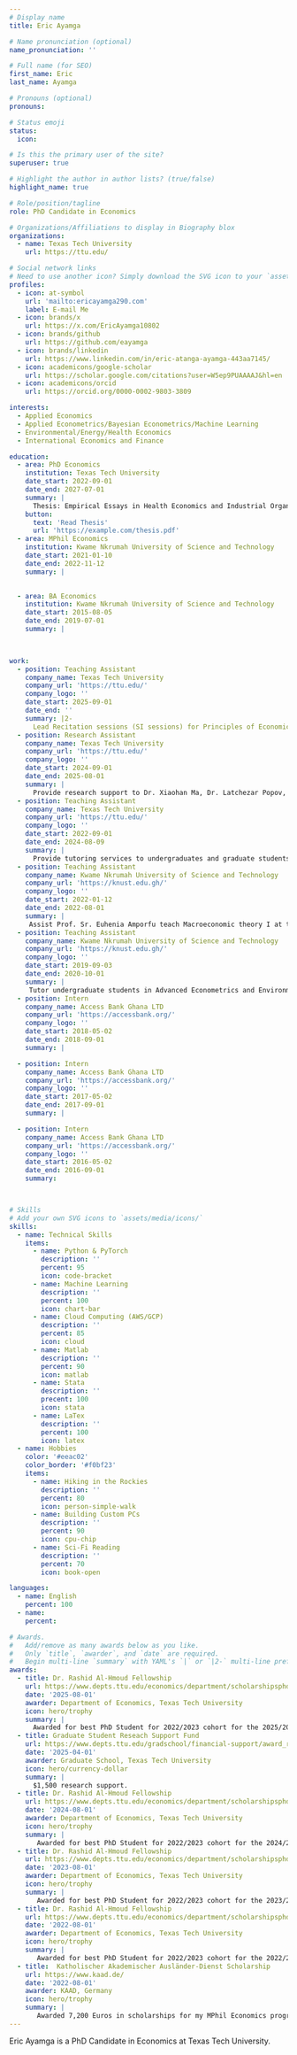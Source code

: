 ```yaml
---
# Display name
title: Eric Ayamga

# Name pronunciation (optional)
name_pronunciation: ''

# Full name (for SEO)
first_name: Eric
last_name: Ayamga

# Pronouns (optional)
pronouns: 

# Status emoji
status:
  icon: 

# Is this the primary user of the site?
superuser: true

# Highlight the author in author lists? (true/false)
highlight_name: true

# Role/position/tagline
role: PhD Candidate in Economics

# Organizations/Affiliations to display in Biography blox
organizations:
  - name: Texas Tech University
    url: https://ttu.edu/

# Social network links
# Need to use another icon? Simply download the SVG icon to your `assets/media/icons/` folder.
profiles:
  - icon: at-symbol
    url: 'mailto:ericayamga290.com'
    label: E-mail Me
  - icon: brands/x
    url: https://x.com/EricAyamga10802
  - icon: brands/github
    url: https://github.com/eayamga
  - icon: brands/linkedin
    url: https://www.linkedin.com/in/eric-atanga-ayamga-443aa7145/
  - icon: academicons/google-scholar
    url: https://scholar.google.com/citations?user=W5ep9PUAAAAJ&hl=en
  - icon: academicons/orcid
    url: https://orcid.org/0000-0002-9803-3809

interests:
  - Applied Economics
  - Applied Econometrics/Bayesian Econometrics/Machine Learning
  - Environmental/Energy/Health Economics
  - International Economics and Finance

education:
  - area: PhD Economics
    institution: Texas Tech University
    date_start: 2022-09-01
    date_end: 2027-07-01
    summary: |
      Thesis: Empirical Essays in Health Economics and Industrial Organization.
    button:
      text: 'Read Thesis'
      url: 'https://example.com/thesis.pdf'
  - area: MPhil Economics
    institution: Kwame Nkrumah University of Science and Technology
    date_start: 2021-01-10
    date_end: 2022-11-12
    summary: |
      

  - area: BA Economics
    institution: Kwame Nkrumah University of Science and Technology
    date_start: 2015-08-05
    date_end: 2019-07-01
    summary: |
      


work:
  - position: Teaching Assistant
    company_name: Texas Tech University
    company_url: 'https://ttu.edu/'
    company_logo: ''
    date_start: 2025-09-01
    date_end: ''
    summary: |2-
      Lead Recitation sessions (SI sessions) for Principles of Economics, Assign homeworks, midterms, and exams.
  - position: Research Assistant
    company_name: Texas Tech University
    company_url: 'https://ttu.edu/'
    company_logo: ''
    date_start: 2024-09-01
    date_end: 2025-08-01
    summary: |
      Provide research support to Dr. Xiaohan Ma, Dr. Latchezar Popov, and Dr. Frank Cierliero.
  - position: Teaching Assistant
    company_name: Texas Tech University
    company_url: 'https://ttu.edu/'
    company_logo: ''
    date_start: 2022-09-01
    date_end: 2024-08-09
    summary: |
      Provide tutoring services to undergraduates and graduate students in Macroeconomics I, Game theory, and Macroeconomics I
  - position: Teaching Assistant
    company_name: Kwame Nkrumah University of Science and Technology
    company_url: 'https://knust.edu.gh/'
    company_logo: ''
    date_start: 2022-01-12
    date_end: 2022-08-01
    summary: |
     Assist Prof. Sr. Euhenia Amporfu teach Macroeconomic theory I at the graduate level
  - position: Teaching Assistant
    company_name: Kwame Nkrumah University of Science and Technology
    company_url: 'https://knust.edu.gh/'
    company_logo: ''
    date_start: 2019-09-03
    date_end: 2020-10-01
    summary: |
     Tutor undergraduate students in Advanced Econometrics and Environmental and Resource Economics
  - position: Intern
    company_name: Access Bank Ghana LTD
    company_url: 'https://accessbank.org/'
    company_logo: ''
    date_start: 2018-05-02
    date_end: 2018-09-01
    summary: |

  - position: Intern
    company_name: Access Bank Ghana LTD
    company_url: 'https://accessbank.org/'
    company_logo: ''
    date_start: 2017-05-02
    date_end: 2017-09-01
    summary: |

  - position: Intern
    company_name: Access Bank Ghana LTD
    company_url: 'https://accessbank.org/'
    company_logo: ''
    date_start: 2016-05-02
    date_end: 2016-09-01
    summary: 



# Skills
# Add your own SVG icons to `assets/media/icons/`
skills:
  - name: Technical Skills
    items:
      - name: Python & PyTorch
        description: ''
        percent: 95
        icon: code-bracket
      - name: Machine Learning
        description: ''
        percent: 100
        icon: chart-bar
      - name: Cloud Computing (AWS/GCP)
        description: ''
        percent: 85
        icon: cloud
      - name: Matlab
        description: ''
        percent: 90
        icon: matlab
      - name: Stata
        description: ''
        precent: 100
        icon: stata
      - name: LaTex
        description: ''
        percent: 100
        icon: latex
  - name: Hobbies
    color: '#eeac02'
    color_border: '#f0bf23'
    items:
      - name: Hiking in the Rockies
        description: ''
        percent: 80
        icon: person-simple-walk
      - name: Building Custom PCs
        description: ''
        percent: 90
        icon: cpu-chip
      - name: Sci-Fi Reading
        description: ''
        percent: 70
        icon: book-open

languages:
  - name: English
    percent: 100
  - name: 
    percent:

# Awards.
#   Add/remove as many awards below as you like.
#   Only `title`, `awarder`, and `date` are required.
#   Begin multi-line `summary` with YAML's `|` or `|2-` multi-line prefix and indent 2 spaces below.
awards:
  - title: Dr. Rashid Al-Hmoud Fellowship
    url: https://www.depts.ttu.edu/economics/department/scholarshipsphd.php
    date: '2025-08-01'
    awarder: Department of Economics, Texas Tech University
    icon: hero/trophy
    summary: |
      Awarded for best PhD Student for 2022/2023 cohort for the 2025/2026 acdemic year.
  - title: Graduate Student Reseach Support Fund 
    url: https://www.depts.ttu.edu/gradschool/financial-support/award_recipients/gsrs_ah.php
    date: '2025-04-01'
    awarder: Graduate School, Texas Tech University
    icon: hero/currency-dollar
    summary: |
      $1,500 research support.
  - title: Dr. Rashid Al-Hmoud Fellowship
    url: https://www.depts.ttu.edu/economics/department/scholarshipsphd.php
    date: '2024-08-01'
    awarder: Department of Economics, Texas Tech University
    icon: hero/trophy
    summary: |
       Awarded for best PhD Student for 2022/2023 cohort for the 2024/2025 acdemic year
  - title: Dr. Rashid Al-Hmoud Fellowship
    url: https://www.depts.ttu.edu/economics/department/scholarshipsphd.php
    date: '2023-08-01'
    awarder: Department of Economics, Texas Tech University
    icon: hero/trophy
    summary: |
       Awarded for best PhD Student for 2022/2023 cohort for the 2023/2024 acdemic year
  - title: Dr. Rashid Al-Hmoud Fellowship
    url: https://www.depts.ttu.edu/economics/department/scholarshipsphd.php
    date: '2022-08-01'
    awarder: Department of Economics, Texas Tech University
    icon: hero/trophy
    summary: |
       Awarded for best PhD Student for 2022/2023 cohort for the 2022/2023 acdemic year
  - title:  Katholischer Akademischer Ausländer-Dienst Scholarship
    url: https://www.kaad.de/
    date: '2022-08-01'
    awarder: KAAD, Germany
    icon: hero/trophy
    summary: |
       Awarded 7,200 Euros in scholarships for my MPhil Economics program
---
```


Eric Ayamga is a PhD Candidate in Economics at Texas Tech University.
